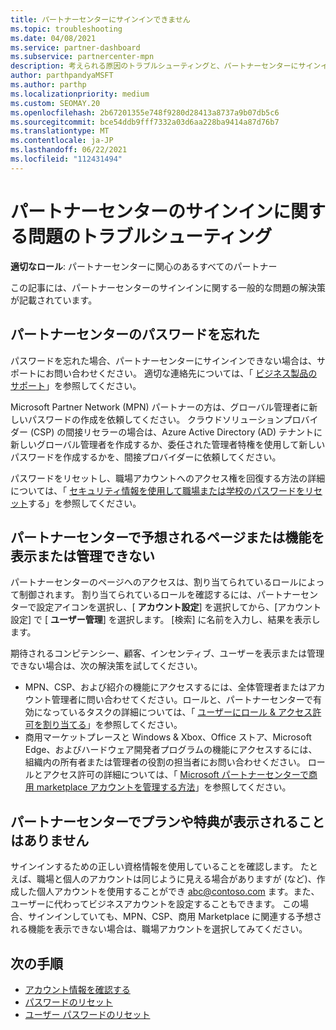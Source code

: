 ```yaml
---
title: パートナーセンターにサインインできません
ms.topic: troubleshooting
ms.date: 04/08/2021
ms.service: partner-dashboard
ms.subservice: partnercenter-mpn
description: 考えられる原因のトラブルシューティングと、パートナーセンターにサインインできない場合の解決策については、パスワードのリセット、ロールの確認、および資格情報の確認に関するページを参照してください。
author: parthpandyaMSFT
ms.author: parthp
ms.localizationpriority: medium
ms.custom: SEOMAY.20
ms.openlocfilehash: 2b67201355e748f9280d28413a8737a9b07db5c6
ms.sourcegitcommit: bce54ddb9fff7332a03d6aa228ba9414a87d76b7
ms.translationtype: MT
ms.contentlocale: ja-JP
ms.lasthandoff: 06/22/2021
ms.locfileid: "112431494"
---
```

# <a name="troubleshoot-sign-in-issues-for-partner-center"></a>パートナーセンターのサインインに関する問題のトラブルシューティング

**適切なロール**: パートナーセンターに関心のあるすべてのパートナー

この記事には、パートナーセンターのサインインに関する一般的な問題の解決策が記載されています。

## <a name="youve-forgotten-your-password-for-partner-center"></a>パートナーセンターのパスワードを忘れた

パスワードを忘れた場合、パートナーセンターにサインインできない場合は、サポートにお問い合わせください。 適切な連絡先については、「 [ビジネス製品のサポート](/microsoft-365/admin/contact-support-for-business-products)」を参照してください。

Microsoft Partner Network (MPN) パートナーの方は、グローバル管理者に新しいパスワードの作成を依頼してください。 クラウドソリューションプロバイダー (CSP) の間接リセラーの場合は、Azure Active Directory (AD) テナントに新しいグローバル管理者を作成するか、委任された管理者特権を使用して新しいパスワードを作成するかを、間接プロバイダーに依頼してください。

パスワードをリセットし、職場アカウントへのアクセス権を回復する方法の詳細については、「 [セキュリティ情報を使用して職場または学校のパスワードをリセット](/azure/active-directory/user-help/active-directory-passwords-update-your-own-password#how-to-change-your-password)する」を参照してください。

## <a name="you-cant-view-or-manage-the-expected-pages-or-capabilities-in-partner-center"></a>パートナーセンターで予想されるページまたは機能を表示または管理できない

パートナーセンターのページへのアクセスは、割り当てられているロールによって制御されます。 割り当てられているロールを確認するには、パートナーセンターで設定アイコンを選択し、[ **アカウント設定**] を選択してから、[アカウント設定] で [ **ユーザー管理**] を選択します。 [検索] に名前を入力し、結果を表示します。

期待されるコンピテンシー、顧客、インセンティブ、ユーザーを表示または管理できない場合は、次の解決策を試してください。

- MPN、CSP、および紹介の機能にアクセスするには、全体管理者またはアカウント管理者に問い合わせてください。ロールと、パートナーセンターで有効になっているタスクの詳細については、「 [ユーザーにロール & アクセス許可を割り当てる](permissions-overview.md)」を参照してください。
- 商用マーケットプレースと Windows & Xbox、Office ストア、Microsoft Edge、およびハードウェア開発者プログラムの機能にアクセスするには、組織内の所有者または管理者の役割の担当者にお問い合わせください。 ロールとアクセス許可の詳細については、「 [Microsoft パートナーセンターで商用 marketplace アカウントを管理する方法](/azure/marketplace/partner-center-portal/manage-account#define-user-roles-and-permissions)」を参照してください。

## <a name="you-cant-see-your-offer-or-benefits-in-partner-center"></a>パートナーセンターでプランや特典が表示されることはありません

サインインするための正しい資格情報を使用していることを確認します。 たとえば、職場と個人のアカウントは同じように見える場合がありますが (など)、作成した個人アカウントを使用することができ abc@contoso.com ます。また、ユーザーに代わってビジネスアカウントを設定することもできます。 この場合、サインインしていても、MPN、CSP、商用 Marketplace に関連する予想される機能を表示できない場合は、職場アカウントを選択してみてください。

## <a name="next-steps"></a>次の手順

- [アカウント情報を確認する](verification-responses.md)
- [パスワードのリセット](reset-my-pasword.md)
- [ユーザー パスワードのリセット](reset-a-user-password.md)